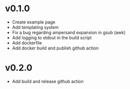 # v0.1.0
* Create example page
* Add templating system
* Fix a bug regarding ampersand expansion in gsub (awk)
* Add logging to stdout in the build script
* Add dockerfile
* Add docker build and publish github action

# v0.2.0
* Add build and release github action
